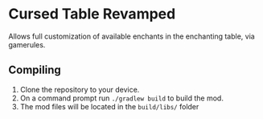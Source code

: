 # Cursed Table Revamped

Allows full customization of available enchants in the enchanting table, via gamerules.

## Compiling

1. Clone the repository to your device.
2. On a command prompt run `./gradlew build` to build the mod.
3. The mod files will be located in the `build/libs/` folder
